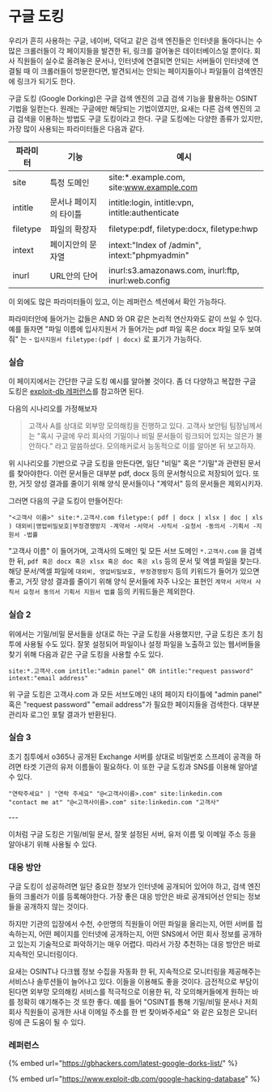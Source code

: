 # 구글 도킹

우리가 흔히 사용하는 구글, 네이버, 덕덕고 같은 검색 엔진들은 인터넷을 돌아다니는 수 많은 크롤러들이 각 페이지들을 발견한 뒤, 링크를 걸어놓은 데이터베이스일 뿐이다. 회사 직원들이 실수로 올려놓은 문서나, 인터넷에 연결되면 안되는 서버들이 인터넷에 연결될 때 이 크롤러들이 방문한다면, 발견되서는 안되는 페이지들이나 파일들이 검색엔진에 링크가 되기도 한다.

구글 도킹 (Google Dorking)은 구글 검색 엔진의 고급 검색 기능을 활용하는 OSINT 기법을 일컫는다. 원래는 구글에만 해당되는 기법이였지만, 요새는 다른 검색 엔진의 고급 검색을 이용하는 방법도 구글 도킹이라고 한다. 구글 도킹에는 다양한 종류가 있지만, 가장 많이 사용되는 파라미터들은 다음과 같다.

| 파라미터     | 기능           | 예시                                                  |
| -------- | ------------ | --------------------------------------------------- |
| site     | 특정 도메인       | site:\*.example.com, site:www.example.com           |
| intitle  | 문서나 페이지의 타이틀 | intitle:login, intitle:vpn, intitle:authenticate    |
| filetype | 파일의 확장자      | filetype:pdf, filetype:docx, filetype:hwp           |
| intext   | 페이지안의 문자열    | intext:"Index of /admin", intext:"phpmyadmin"       |
| inurl    | URL안의 단어     | inurl:s3.amazonaws.com, inurl:ftp, inurl:web.config |

이 외에도 많은 파라미터들이 있고, 이는 레퍼런스 섹션에서 확인 가능하다.

파라미터안에 들어가는 값들은 AND 와 OR 같은 논리적 연산자와도 같이 쓰일 수 있다. 예를 들자면 "파일 이름에 입사지원서 가 들어가는 pdf 파일 혹은 docx 파일 모두 보여줘" 는 - `입사지원서 filetype:(pdf | docx)` 로 표기가 가능하다.

### 실습

이 페이지에서는 간단한 구글 도킹 예시를 알아볼 것이다. 좀 더 다양하고 복잡한 구글 도킹은 [exploit-db 레퍼런스](https://www.exploit-db.com/google-hacking-database)를 참고하면 된다.

다음의 시나리오를 가정해보자

> 고객사 A를 상대로 외부망 모의해킹을 진행하고 있다. 고객사 보안팀 팀장님께서는 "혹시 구글에 우리 회사의 기밀이나 비밀 문서들이 링크되어 있지는 않은가 불안하다." 라고 말씀하셨다. 모의해커로서 능동적으로 이를 알아본 뒤 보고하자.

위 시나리오를 기반으로 구글 도킹을 만든다면, 일단 "비밀" 혹은 "기밀"과 관련된 문서를 찾아야한다. 이런 문서들은 대부분 pdf, docx 등의 문서형식으로 저장되어 있다. 또한, 거짓 양성 결과를 줄이기 위해 양식 문서들이나 "계약서" 등의 문서들은 제외시키자.

그러면 다음의 구글 도킹이 만들어진다:

```
"<고객사 이름>" site:*.고객사.com filetype:( pdf | docx | xlsx | doc | xls ) 대외비|영업비밀보호|부정경쟁방지 -계약서 -서약서 -사직서 -요청서 -동의서 -기획서 -지원서 -법률
```

"고객사 이름" 이 들어가며, 고객사의 도메인 및 모든 서브 도메인 `*.고객사.com` 을 검색한 뒤, `pdf 혹은 docx 혹은 xlsx 혹은 doc 혹은 xls` 등의 문서 및 엑셀 파일을 찾는다. 해당 문서/엑셀 파일에 `대외비, 영업비밀보호, 부정경쟁방지` 등의 키워드가 들어가 있으면 좋고, 거짓 양성 결과를 줄이기 위해 양식 문서들에 자주 나오는 표현인 `계약서 서약서 사직서 요청서 동의서 기획서 지원서 법률` 등의 키워드들은 제외한다.

### 실습 2

위에서는 기밀/비밀 문서들을 상대로 하는 구글 도킹을 사용했지만, 구글 도킹은 초기 침투에 사용될 수도 있다. 잘못 설정되어 파일이나 설정 파일을 노출하고 있는 웹서버들을 찾기 위해 다음과 같은 구글 도킹을 사용할 수도 있다.

```
site:*.고객사.com intitle:"admin panel" OR intitle:"request password" intext:"email address"
```

위 구글 도킹은 고객사.com 과 모든 서브도메인 내의 페이지 타이틀에 "admin panel" 혹은 "request password" "email address"가 필요한 페이지들을 검색한다. 대부분 관리자 로그인 포탈 결과가 반환된다.

### 실습 3

초기 침투에서 o365나 공개된 Exchange 서버를 상대로 비밀번호 스프레이 공격을 하려면 타겟 기관의 유저 이름들이 필요하다. 이 또한 구글 도킹과 SNS를 이용해 알아낼 수 있다.

```
"연락주세요" | "연락 주세요" "@<고객사이름>.com" site:linkedin.com
"contact me at" "@<고객사이름>.com" site:linkedin.com "고객사" 
```

\---

이처럼 구글 도킹은 기밀/비밀 문서, 잘못 설정된 서버, 유저 이름 및 이메일 주소 등을 알아내기 위해 사용될 수 있다.

### 대응 방안

구글 도킹이 성공하려면 일단 중요한 정보가 인터넷에 공개되어 있어야 하고, 검색 엔진들의 크롤러가 이를 등록해야한다. 가장 좋은 대응 방안은 바로 공개되어선 안되는 정보들을 공개하지 않는 것이다.

하지만 기관의 입장에서 수천, 수만명의 직원들이 어떤 파일을 올리는지, 어떤 서버를 접속하는지, 어떤 페이지를 인터넷에 공개하는지, 어떤 SNS에서 어떤 회사 정보를 공개하고 있는지 기술적으로 파악하기는 매우 어렵다. 따라서 가장 추천하는 대응 방안은 바로 지속적인 모니터링이다.

요새는 OSINT나 다크웹 정보 수집을 자동화 한 뒤, 지속적으로 모니터링을 제공해주는 서비스나 솔루션들이 늘어나고 있다. 이들을 이용해도 좋을 것이다. 금전적으로 부담이 된다면 외부망 모의해킹 서비스를 적극적으로 이용한 뒤, 각 모의해커들에게 원하는 바를 정확히 얘기해주는 것 또한 좋다. 예를 들어 "OSINT를 통해 기밀/비밀 문서나 저희 회사 직원들이 공개한 사내 이메일 주소를 한 번 찾아봐주세요" 와 같은 요청은 모니터링에 큰 도움이 될 수 있다.

### 레퍼런스

{% embed url="https://gbhackers.com/latest-google-dorks-list/" %}

{% embed url="https://www.exploit-db.com/google-hacking-database" %}
